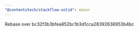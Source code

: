 ```yaml
---
"@contentstech/stackflow-solid": minor
---
```


Rebase over bc32f3b3bfea852bc1b3d1cca28392636953b4bc
